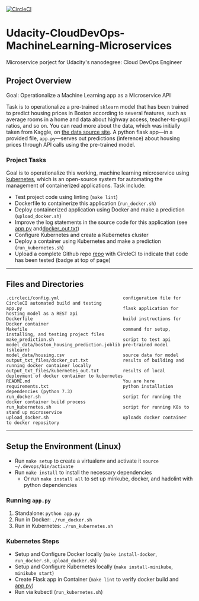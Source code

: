 [![CircleCI](https://circleci.com/gh/StuKozola/Udacity-CloudDevOps-MachineLearning-Microservices.svg?style=svg)]([<LINK>](https://circleci.com/gh/StuKozola/Udacity-CloudDevOps-MachineLearning-Microservices))

# Udacity-CloudDevOps-MachineLearning-Microservices
Microservice porject for Udacity's nanodegree: Cloud DevOps Engineer

## Project Overview

Goal: Operationalize a Machine Learning app as a Microservice API

Task is to operationalize a pre-trained `sklearn` model that has been trained to predict housing prices in Boston according to several features, such as average rooms in a home and data about highway access, teacher-to-pupil ratios, and so on. You can read more about the data, which was initially taken from Kaggle, on [the data source site](https://www.kaggle.com/c/boston-housing). A python flask app—in a provided file, `app.py`—serves out predictions (inference) about housing prices through API calls using the pre-trained model.

### Project Tasks
Goal is to operationalize this working, machine learning microservice using [kubernetes](https://kubernetes.io/), which is an open-source system for automating the management of containerized applications. Task include:
* Test project code using linting (`make lint`)
* Dockerfile to containerize this application (`run_docker.sh`)
* Deploy containerized application using Docker and make a prediction (`upload_docker.sh`) 
* Improve the log statements in the source code for this application (see [app.py](app.py) and[docker_out.txt](output_txt_files/docker_out.txt))
* Configure Kubernetes and create a Kubernetes cluster 
* Deploy a container using Kubernetes and make a prediction (`run_kubernetes.sh`)
* Upload a complete Github repo [repo](https://github.com/StuKozola/Udacity-CloudDevOps-MachineLearning-Microservices) with CircleCI to indicate that code has been tested (badge at top of page)

---

## Files and Directories
```
.circleci/config.yml                        configuration file for CircleCI automated build and testing
app.py                                      flask application for hosting model as a REST api
Dockerfile                                  build instructions for Docker container
Makefile                                    command for setup, installing, and testing project files
make_prediction.sh                          script to test api
model_data/boston_housing_prediction.joblib pre-trained model (sklearn)
model_data/housing.csv                      source data for model        
output_txt_files/docker_out.txt             results of building and running docker container locally
output_txt_files/kubernetes_out.txt         results of local deployment of docker container to kubernetes
README.md                                   You are here
requirements.txt                            python installation dependencies (python 7.3)
run_docker.sh                               script for running the docker container build process
run_kubernetes.sh                           script for running K8s to stand up microservice
upload_docker.sh                            uploads docker container to docker repository
```
---

## Setup the Environment (Linux)

* Run `make setup` to create a virtualenv and activate it `source ~/.devops/bin/activate`
* Run `make install` to install the necessary dependencies
  * Or run `make install all` to set up minkube, docker, and hadolint with python dependencies

### Running `app.py`

1. Standalone:  `python app.py`
2. Run in Docker:  `./run_docker.sh`
3. Run in Kubernetes:  `./run_kubernetes.sh`

### Kubernetes Steps

* Setup and Configure Docker locally (`make install-docker`, `run_docker.sh`, `upload_docker.sh`)
* Setup and Configure Kubernetes locally (`make install-minikube`, `minikube start`)
* Create Flask app in Container (`make lint` to verify docker build and [app.py](app.py))
* Run via kubectl (`run_kubernetes.sh`)
